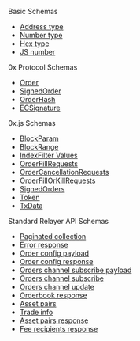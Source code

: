 Basic Schemas

*   [Address type](https://github.com/0xProject/0x-monorepo/blob/development/packages/json-schemas/schemas/address_schema.json)
*   [Number type](https://github.com/0xProject/0x-monorepo/blob/development/packages/json-schemas/schemas/number_schema.json)
*   [Hex type](https://github.com/0xProject/0x-monorepo/blob/development/packages/json-schemas/schemas/hex_schema.json)
*   [JS number](https://github.com/0xProject/0x-monorepo/blob/development/packages/json-schemas/schemas/js_number.json)

0x Protocol Schemas

*   [Order](https://github.com/0xProject/0x-monorepo/blob/development/packages/json-schemas/schemas/order_schema.json)
*   [SignedOrder](https://github.com/0xProject/0x-monorepo/blob/development/packages/json-schemas/schemas/signed_order_schema.json)
*   [OrderHash](https://github.com/0xProject/0x-monorepo/blob/development/packages/json-schemas/schemas/order_hash_schema.json)
*   [ECSignature](https://github.com/0xProject/0x-monorepo/blob/development/packages/json-schemas/schemas/ec_signature_schema.json)

0x.js Schemas

*   [BlockParam](https://github.com/0xProject/0x-monorepo/blob/development/packages/json-schemas/schemas/block_param_schema.json)
*   [BlockRange](https://github.com/0xProject/0x-monorepo/blob/development/packages/json-schemas/schemas/block_range_schema.json)
*   [IndexFilter Values](https://github.com/0xProject/0x-monorepo/blob/development/packages/json-schemas/schemas/index_filter_values_schema.json)
*   [OrderFillRequests](https://github.com/0xProject/0x-monorepo/blob/development/packages/json-schemas/schemas/order_fill_requests_schema.json)
*   [OrderCancellationRequests](https://github.com/0xProject/0x-monorepo/blob/development/packages/json-schemas/schemas/order_cancel_schema.json)
*   [OrderFillOrKillRequests](https://github.com/0xProject/0x-monorepo/blob/development/packages/json-schemas/schemas/order_fill_or_kill_requests_schema.json)
*   [SignedOrders](https://github.com/0xProject/0x-monorepo/blob/development/packages/json-schemas/schemas/signed_orders_schema.json)
*   [Token](https://github.com/0xProject/0x-monorepo/blob/development/packages/json-schemas/schemas/token_schema.json)
*   [TxData](https://github.com/0xProject/0x-monorepo/blob/development/packages/json-schemas/schemas/tx_data_schema.json)

Standard Relayer API Schemas

*   [Paginated collection](https://github.com/0xProject/0x-monorepo/blob/development/packages/json-schemas/schemas/paginated_collection_schema.json)
*   [Error response](https://github.com/0xProject/0x-monorepo/blob/development/packages/json-schemas/schemas/relayer_api_error_response_schema.json)
*   [Order config payload](https://github.com/0xProject/0x-monorepo/blob/development/packages/json-schemas/schemas/relayer_api_order_config_payload_schema.json)
*   [Order config response](https://github.com/0xProject/0x-monorepo/blob/development/packages/json-schemas/schemas/relayer_api_order_config_response_schema.json)
*   [Orders channel subscribe payload](https://github.com/0xProject/0x-monorepo/blob/development/packages/json-schemas/schemas/relayer_api_orders_channel_subscribe_payload_schema.json)
*   [Orders channel subscribe](https://github.com/0xProject/0x-monorepo/blob/development/packages/json-schemas/schemas/relayer_api_orders_channel_subscribe_schema.json)
*   [Orders channel update](https://github.com/0xProject/0x-monorepo/blob/development/packages/json-schemas/schemas/relayer_api_orders_channel_update_response_schema.json)
*   [Orderbook response](https://github.com/0xProject/0x-monorepo/blob/development/packages/json-schemas/schemas/relayer_api_orderbook_response_schema.json)
*   [Asset pairs](https://github.com/0xProject/0x-monorepo/blob/development/packages/json-schemas/schemas/relayer_api_asset_data_pairs_schema.json)
*   [Trade info](https://github.com/0xProject/0x-monorepo/blob/development/packages/json-schemas/schemas/relayer_api_asset_data_trade_info_schema.json)
*   [Asset pairs response](https://github.com/0xProject/0x-monorepo/blob/development/packages/json-schemas/schemas/relayer_api_asset_data_pairs_response_schema.json)
*   [Fee recipients response](https://github.com/0xProject/0x-monorepo/blob/development/packages/json-schemas/schemas/relayer_api_fee_recipients_response_schema.json)

